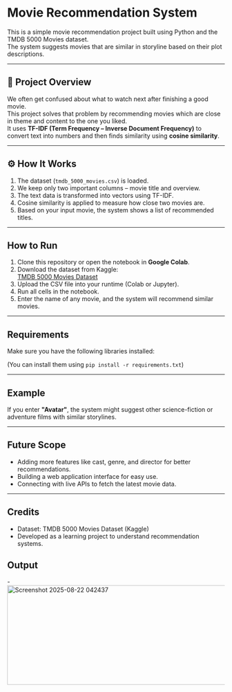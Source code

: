 # Movie Recommendation System

This is a simple movie recommendation project built using Python and the TMDB 5000 Movies dataset.  
The system suggests movies that are similar in storyline based on their plot descriptions.

---

## 📌 Project Overview
We often get confused about what to watch next after finishing a good movie.  
This project solves that problem by recommending movies which are close in theme and content to the one you liked.  
It uses **TF-IDF (Term Frequency – Inverse Document Frequency)** to convert text into numbers and then finds similarity using **cosine similarity**.

---

## ⚙️ How It Works
1. The dataset (`tmdb_5000_movies.csv`) is loaded.  
2. We keep only two important columns – movie title and overview.  
3. The text data is transformed into vectors using TF-IDF.  
4. Cosine similarity is applied to measure how close two movies are.  
5. Based on your input movie, the system shows a list of recommended titles.

---

##  How to Run
1. Clone this repository or open the notebook in **Google Colab**.  
2. Download the dataset from Kaggle:  
   [TMDB 5000 Movies Dataset](https://www.kaggle.com/datasets/tmdb/tmdb-movie-metadata)  
3. Upload the CSV file into your runtime (Colab or Jupyter).  
4. Run all cells in the notebook.  
5. Enter the name of any movie, and the system will recommend similar movies.

---

##  Requirements
Make sure you have the following libraries installed:


(You can install them using `pip install -r requirements.txt`)

---

##  Example
If you enter **"Avatar"**, the system might suggest other science-fiction or adventure films with similar storylines.

---

##  Future Scope
- Adding more features like cast, genre, and director for better recommendations.  
- Building a web application interface for easy use.  
- Connecting with live APIs to fetch the latest movie data.

---

## Credits
- Dataset: TMDB 5000 Movies Dataset (Kaggle)  
- Developed as a learning project to understand recommendation systems.

## Output
-<img width="666" height="230" alt="Screenshot 2025-08-22 042437" src="https://github.com/user-attachments/assets/365d064f-056f-4446-a652-6803ac002e47" />

